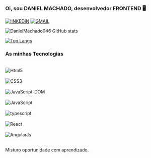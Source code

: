 

### Oi, sou DANIEL MACHADO, desenvolvedor FRONTEND 🖥️

[![lINKEDIN](https://img.shields.io/badge/LinkedIn-0077B5?style=for-the-badge&logo=linkedin&logoColor=white)](https://www.linkedin.com/in/daniel-machado-front-end/)
[![GMAIL](https://img.shields.io/badge/Gmail-D14836?style=for-the-badge&logo=gmail&logoColor=white)](https://mail.google.com/mail/u/2/#inbox)

![DanielMachado046 GitHub stats](https://github-readme-stats.vercel.app/api?username=DanielMachado046&show_icons=true&theme=tokyonight)

[![Top Langs](https://github-readme-stats.vercel.app/api/top-langs/?username=anuraghazra&layout=donut-vertical)](https://github.com/anuraghazra/github-readme-stats)

### As minhas Tecnologias

<div style="display inline_block"><br/>
<img src="https://img.shields.io/badge/HTML5-E34F26?style=for-the-badge&logo=html5&logoColor=white" alt="Html5" align="center">
</div>
<div style="display inline_block"><br/>
<img src="https://img.shields.io/badge/CSS3-1572B6?style=for-the-badge&logo=css3&logoColor=white" alt="CSS3" align="center">
</div>
<div style="display: inline_block"><br/>
<img src="https://img.shields.io/badge/JavaScript-323330?style=for-the-badge&logo=javascript&logoColor=F7DF1E" alt="JavaScript-DOM" align="center">
</div>
<div style="display: inline_block"><br/>
<img src="https://img.shields.io/badge/JavaScript-F7DF1E?style=for-the-badge&logo=javascript&logoColor=black" alt="JavaScript" align="center">
</div>
<div style="display: inline_block"><br/>
<img src="https://img.shields.io/badge/TypeScript-007ACC?style=for-the-badge&logo=typescript&logoColor=white" alt="typescript" align="center">
</div>
<div style="display: inline_block"><br/>
<img src="https://img.shields.io/badge/React-20232A?style=for-the-badge&logo=react&logoColor=61DAFB" alt="React" align="center">
</div>
<div style="display: inline_block"><br/>
<img src="https://img.shields.io/badge/AngularJS-E23237?style=for-the-badge&logo=angularjs&logoColor=white" alt="AngularJs" align="center">
</div></br>

Misturo oportunidade com aprendizado.



